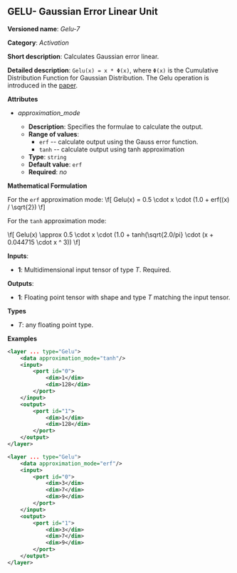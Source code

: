## GELU- Gaussian Error Linear Unit <a name="Gelu"></a>

**Versioned name**: *Gelu-7*

**Category**: *Activation*

**Short description**: Calculates Gaussian error linear.

**Detailed description**: `Gelu(x) = x * Φ(x)`, where `Φ(x)` is the Cumulative Distribution Function for Gaussian Distribution.
The Gelu operation is introduced in the [paper](https://arxiv.org/abs/1606.08415).

**Attributes**

* *approximation_mode*

  * **Description**: Specifies the formulae to calculate the output.
  * **Range of values**:
    * `erf` -- calculate output using the Gauss error function.
    * `tanh` -- calculate output using tanh approximation
  * **Type**: `string`
  * **Default value**: `erf`
  * **Required**: *no*


**Mathematical Formulation**

For the `erf` approximation mode:
\f[
    Gelu(x) = 0.5 \cdot x \cdot (1.0 + erf((x) / \sqrt{2})
\f]

For the `tanh` approximation mode:

\f[
    Gelu(x) \approx 0.5 \cdot x \cdot (1.0 + tanh(\sqrt{2.0/pi} \cdot (x + 0.044715 \cdot x ^ 3))
\f]

**Inputs**:

*   **1**: Multidimensional input tensor of type *T*. Required.

**Outputs**:

*   **1**: Floating point tensor with shape and type *T* matching the input tensor.

**Types**

* *T*: any floating point type.

**Examples**

```xml
<layer ... type="Gelu">
    <data approximation_mode="tanh"/>
    <input>
        <port id="0">
            <dim>1</dim>
            <dim>128</dim>
        </port>
    </input>
    <output>
        <port id="1">
            <dim>1</dim>
            <dim>128</dim>
        </port>
    </output>
</layer>
```

```xml
<layer ... type="Gelu">
    <data approximation_mode="erf"/>
    <input>
        <port id="0">
            <dim>3</dim>
            <dim>7</dim>
            <dim>9</dim>
        </port>
    </input>
    <output>
        <port id="1">
            <dim>3</dim>
            <dim>7</dim>
            <dim>9</dim>
        </port>
    </output>
</layer>

```
